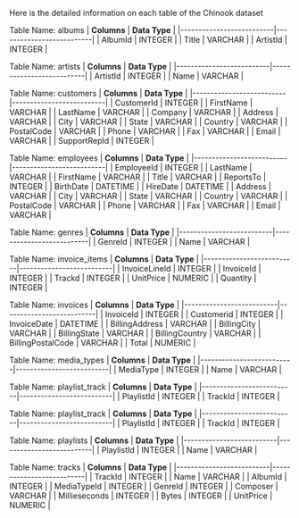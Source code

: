 Here is the detailed information on each table of the Chinook dataset

Table Name: albums
| **Columns**              | **Data Type**            |
|--------------------------|--------------------------|
| AlbumId                  | INTEGER                  |
| Title                    | VARCHAR                  |
| ArtistId                 | INTEGER                  |

Table Name: artists
| **Columns**              | **Data Type**            |
|--------------------------|--------------------------|
| ArtistId                 | INTEGER                  |
| Name                     | VARCHAR                  |

Table Name: customers
| **Columns**              | **Data Type**            |
|--------------------------|--------------------------|
| CustomerId               | INTEGER                  |
| FirstName                | VARCHAR                  |
| LastName                 | VARCHAR                  |
| Company                  | VARCHAR                  |
| Address                  | VARCHAR                  |
| City                     | VARCHAR                  |
| State                    | VARCHAR                  |
| Country                  | VARCHAR                  |
| PostalCode               | VARCHAR                  |
| Phone                    | VARCHAR                  |
| Fax                      | VARCHAR                  |
| Email                    | VARCHAR                  |
| SupportRepId             | INTEGER                  |

Table Name: employees
| **Columns**              | **Data Type**            |
|--------------------------|--------------------------|
| EmployeeId               | INTEGER                  |
| LastName                 | VARCHAR                  |
| FirstName                | VARCHAR                  |
| Title                    | VARCHAR                  |
| ReportsTo                | INTEGER                  |
| BirthDate                | DATETIME                 |
| HireDate                 | DATETIME                 |
| Address                  | VARCHAR                  |
| City                     | VARCHAR                  |
| State                    | VARCHAR                  |
| Country                  | VARCHAR                  |
| PostalCode               | VARCHAR                  |
| Phone                    | VARCHAR                  |
| Fax                      | VARCHAR                  |
| Email                    | VARCHAR                  |

Table Name: genres
| **Columns**              | **Data Type**            |
|--------------------------|--------------------------|
| GenreId                  | INTEGER                  |
| Name                     | VARCHAR                  |

Table Name: invoice_items
| **Columns**              | **Data Type**            |
|--------------------------|--------------------------|
| InvoiceLineId            | INTEGER                  |
| InvoiceId                | INTEGER                  |
| Trackd                   | INTEGER                  |
| UnitPrice                | NUMERIC                  |
| Quantity                 | INTEGER                  |

Table Name: invoices
| **Columns**              | **Data Type**            |
|--------------------------|--------------------------|
| InvoiceId                | INTEGER                  |
| Customerid               | INTEGER                  |
| InvoiceDate              | DATETIME                 |
| BillingAddress           | VARCHAR                  |
| BillingCity              | VARCHAR                  |
| BillingState             | VARCHAR                  |
| BillingCountry           | VARCHAR                  |
| BillingPostalCode        | VARCHAR                  |
| Total                    | NUMERIC                  |

Table Name: media_types
| **Columns**              | **Data Type**            |
|--------------------------|--------------------------|
| MediaType                | INTEGER                  |
| Name                     | VARCHAR                  |

Table Name: playlist_track
| **Columns**              | **Data Type**            |
|--------------------------|--------------------------|
| PlaylistId               | INTEGER                  |
| TrackId                  | INTEGER                  |

Table Name: playlist_track
| **Columns**              | **Data Type**            |
|--------------------------|--------------------------|
| PlaylistId               | INTEGER                  |
| TrackId                  | INTEGER                  |

Table Name: playlists
| **Columns**              | **Data Type**            |
|--------------------------|--------------------------|
| PlaylistId               | INTEGER                  |
| Name                     | VARCHAR                  |

Table Name: tracks
| **Columns**              | **Data Type**            |
|--------------------------|--------------------------|
| TrackId                  | INTEGER                  |
| Name                     | VARCHAR                  |
| AlbumId                  | INTEGER                  |
| MediaTypeId              | INTEGER                  |
| GenreId                  | INTEGER                  |
| Composer                 | VARCHAR                  |
| Millieseconds            | INTEGER                  |
| Bytes                    | INTEGER                  |
| UnitPrice                | NUMERIC                  |
